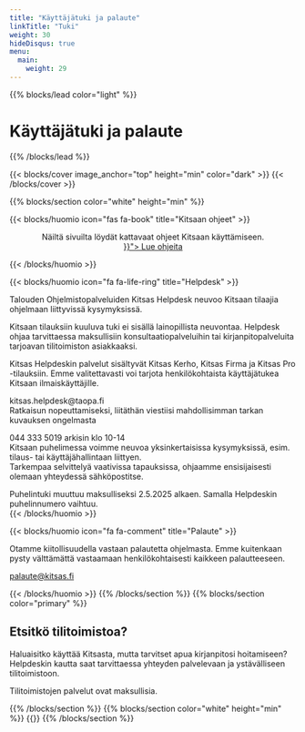```yaml
---
title: "Käyttäjätuki ja palaute"
linkTitle: "Tuki"
weight: 30
hideDisqus: true
menu:
  main:
    weight: 29
---
```


{{% blocks/lead color="light" %}}

# Käyttäjätuki ja palaute

{{% /blocks/lead %}}

{{< blocks/cover image_anchor="top" height="min" color="dark" >}}
{{< /blocks/cover >}}

{{% blocks/section color="white" height="min" %}}

{{< blocks/huomio icon="fas fa-book" title="Kitsaan ohjeet" >}}

<p class="lead" style="text-align:center">Näiltä sivuilta löydät kattavaat ohjeet Kitsaan käyttämiseen.<br>
<a class="btn btn-lg btn-primary" style="margin-top: 1em; margin-bottom: 1em;" href="{{< relref "/docs/">}}">
Lue ohjeita
</a>
</p>
{{< /blocks/huomio >}}

{{< blocks/huomio icon="fa fa-life-ring" title="Helpdesk" >}}

<p class="lead">Talouden Ohjelmistopalveluiden Kitsas Helpdesk neuvoo Kitsaan tilaajia ohjelmaan liittyvissä kysymyksissä.</p>

<p>Kitsaan tilauksiin kuuluva tuki ei sisällä lainopillista neuvontaa. Helpdesk ohjaa tarvittaessa maksullisiin konsultaatiopalveluihin tai kirjanpitopalveluita tarjoavan tilitoimiston asiakkaaksi.</p>

<div class="tukijuttu">Kitsas Helpdeskin palvelut sisältyvät Kitsas Kerho, Kitsas Firma ja Kitsas Pro -tilauksiin. Emme valitettavasti voi tarjota henkilökohtaista käyttäjätukea  Kitsaan ilmaiskäyttäjille. </div>

<p><span class="fa fa-envelope"></span> kitsas.helpdesk@taopa.fi <br/>
Ratkaisun nopeuttamiseksi, liitäthän viestiisi mahdollisimman tarkan kuvauksen ongelmasta</p>
<p><span class="fa fa-phone"></span> 044 333 5019 arkisin klo 10-14<br/>
Kitsaan puhelimessa voimme neuvoa yksinkertaisissa kysymyksissä, esim. tilaus- tai käyttäjähallintaan liittyen.<br/>
Tarkempaa selvittelyä vaativissa tapauksissa, ohjaamme ensisijaisesti olemaan yhteydessä sähköpostitse.  </p>
<div class="tukijuttu">Puhelintuki muuttuu maksulliseksi 2.5.2025 alkaen. Samalla Helpdeskin puhelinnumero vaihtuu.</div>
{{< /blocks/huomio >}}

{{< blocks/huomio icon="fa fa-comment" title="Palaute" >}}

<p class="lead">Otamme kiitollisuudella vastaan palautetta ohjelmasta.
Emme kuitenkaan pysty välttämättä vastaamaan henkilökohtaisesti kaikkeen palautteeseen. 
</p>
<p><span class="fa fa-envelope"></span> <a href="mailto:palaute@kitsas.fi">palaute@kitsas.fi</a></p>

{{< /blocks/huomio >}}
{{% /blocks/section %}}
{{% blocks/section color="primary" %}}

<div class="keskella">
<i class="fa fa-home hugeicon"></i>

## Etsitkö tilitoimistoa?

<p>Haluaisitko käyttää Kitsasta, mutta tarvitset apua kirjanpitosi hoitamiseen?<br/>
Helpdeskin kautta saat tarvittaessa yhteyden palvelevaan ja ystävälliseen tilitoimistoon.</p>
<p>Tilitoimistojen palvelut ovat maksullisia.
</div>
{{% /blocks/section %}}
{{% blocks/section color="white" height="min" %}}
{{<uutiskirje>}}
{{% /blocks/section %}}
